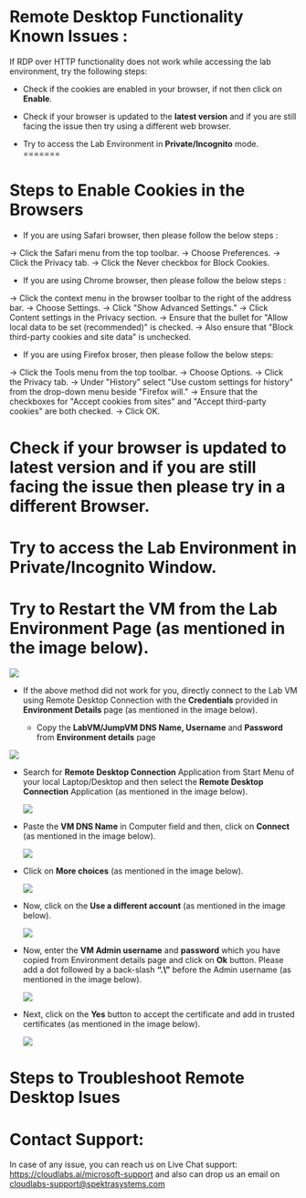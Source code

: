 # Remote Desktop Functionality Known Issues :

If RDP over HTTP functionality does not work while accessing the lab environment, try the following steps:

* Check if the cookies are enabled in your browser, if not then click on **Enable**.

*	Check if your browser is updated to the **latest version** and if you are still facing the issue then try using a different web browser.

*	Try to access the Lab Environment in **Private/Incognito** mode. 
=======
# Steps to Enable Cookies in the Browsers

* If you are using Safari browser, then please follow the below steps :


->  Click the Safari menu from the top toolbar.
->  Choose Preferences.
->  Click the Privacy tab.
->  Click the Never checkbox for Block Cookies.

* If you are using Chrome browser, then please follow the below steps : 

-> Click the context menu in the browser toolbar to the right of the address bar.
-> Choose Settings.
-> Click "Show Advanced Settings."
-> Click Content settings in the Privacy section.
-> Ensure that the bullet for "Allow local data to be set (recommended)" is checked.
-> Also ensure that "Block third-party cookies and site data" is unchecked.

* If you are using Firefox broser, then please follow the below steps: 

-> Click the Tools menu from the top toolbar.
-> Choose Options.
-> Click the Privacy tab.
-> Under "History" select "Use custom settings for history" from the drop-down menu beside "Firefox will."
-> Ensure that the checkboxes for "Accept cookies from sites" and "Accept third-party cookies" are both checked.
-> Click OK.

#	Check if your browser is updated to **latest version** and if you are still facing the issue then please try in a different Browser.

#	Try to access the Lab Environment in **Private/Incognito** Window. 

#	Try to Restart the VM from the Lab Environment Page (as mentioned in the image below).
  ![](https://github.com/CloudLabsAI-Azure/Know-Before-You-Go/blob/main/Labs/images/RDPoverHTTP%201.png)

*  If the above method did not work for you, directly connect to the Lab VM using Remote Desktop Connection with the **Credentials** provided in **Environment Details** page (as mentioned in the image below).

   * Copy the **LabVM/JumpVM DNS Name, Username** and **Password** from **Environment details** page 

  ![](https://github.com/CloudLabsAI-Azure/Know-Before-You-Go/blob/main/Labs/images/copypasteissue-2.png)

* Search for **Remote Desktop Connection** Application from Start Menu of your local Laptop/Desktop and then select the **Remote Desktop Connection** Application (as mentioned in the image below).

  ![](https://github.com/CloudLabsAI-Azure/Know-Before-You-Go/blob/main/Labs/images/copypasteissue-3.png)

* Paste the **VM DNS Name** in Computer field and then, click on **Connect** (as mentioned in the image below).

  ![](https://github.com/CloudLabsAI-Azure/Know-Before-You-Go/blob/main/Labs/images/copypasteissue-4.png)

* Click on **More choices** (as mentioned in the image below).

  ![](https://github.com/CloudLabsAI-Azure/Know-Before-You-Go/blob/main/Labs/images/copypasteissue-5.png)

* Now, click on the **Use a different account** (as mentioned in the image below).

  ![](https://github.com/CloudLabsAI-Azure/Know-Before-You-Go/blob/main/Labs/images/copypasteissue-6.png)

* Now, enter the **VM Admin username** and **password** which you have copied from Environment details page and click on **Ok** button. Please add a dot followed by a back-slash **“.\”** before the Admin username (as mentioned in the image below).

  ![](https://github.com/CloudLabsAI-Azure/Know-Before-You-Go/blob/main/Labs/images/copypasteissue-7.png)

* Next, click on the **Yes** button to accept the certificate and add in trusted certificates (as mentioned in the image below).

  ![](https://github.com/CloudLabsAI-Azure/Know-Before-You-Go/blob/main/Labs/images/copypasteissue-8.png)
  
# Steps to Troubleshoot Remote Desktop Isues

  
# Contact Support:

In case of any issue, you can reach us on Live Chat support: https://cloudlabs.ai/microsoft-support and also can drop us an email on cloudlabs-support@spektrasystems.com

